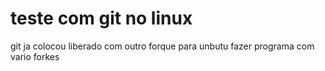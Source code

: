 # teste com git no linux
 git ja colocou liberado com outro forque para unbutu
 fazer programa com vario forkes